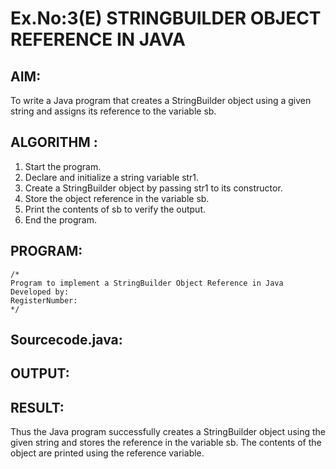 # Ex.No:3(E)  STRINGBUILDER OBJECT REFERENCE IN JAVA

## AIM:
To write a Java program that creates a StringBuilder object using a given string and assigns its reference to the variable sb.

## ALGORITHM :
1.	Start the program.
2.	Declare and initialize a string variable str1.
3.	Create a StringBuilder object by passing str1 to its constructor.
4.	Store the object reference in the variable sb.
5.	Print the contents of sb to verify the output.
6.	End the program.


## PROGRAM:
 ```
/*
Program to implement a StringBuilder Object Reference in Java
Developed by: 
RegisterNumber:  
*/
```

## Sourcecode.java:







## OUTPUT:



## RESULT:
Thus the  Java program successfully creates a StringBuilder object using the given string and stores the reference in the variable sb. The contents of the object are printed using the reference variable.

